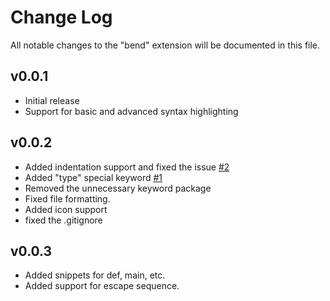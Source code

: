# Change Log

All notable changes to the "bend" extension will be documented in this file.


## v0.0.1

- Initial release
- Support for basic and advanced syntax highlighting

## v0.0.2

- Added indentation support and fixed the issue [#2](https://github.com/RohanVashisht1234/bend-syntax-highlighter/issues/2)
- Added "type" special keyword [#1](https://github.com/RohanVashisht1234/bend-syntax-highlighter/issues/2)
- Removed the unnecessary keyword package
- Fixed file formatting.
- Added icon support
- fixed the .gitignore

## v0.0.3

- Added snippets for def, main, etc.
- Added support for escape sequence.